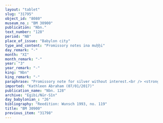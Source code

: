 ```yaml
---
layout: "tablet"
slug: "31795"
object_id: "8080"
museum_no_: "BM 30900"
publication: "Nbn."
text_number: "128"
period: "NB"
place_of_issue: "Babylon city"
type_and_content: "Promissory notes ina muẖẖi"
day_remark: "-"
month: "XI"
month_remark: "-"
year: "3"
year_remark: "-"
king: "Nbn"
king_remark: "-"
paraphrase: "Promissory note for silver without interest.<br /> <strong>B</strong> owes 1 mina and 5 shekels of silver without interest to <strong>A</strong>, to be paid in Simān (III). The document clarifies that 0;2.3.0 kor garlic should be added (itt&ucirc;) to this debt. Names of 3 witnesses and the scribe: Aplāya/M-u&scaron;allimMarduk.<br /> <br /> <strong>A</strong> = Iddin-Marduk/Iqī&scaron;āya//Nūr-S&icirc;n; <strong>B</strong> = Bēl-ibni/Nab&ucirc;-zēru-iddin//Damqa"
imported: "Kathleen Abraham (07/01/2017)"
publication_name: "Nbn. 128"
archive: "Egibi/Nūr-Sîn"
day_babylonian_: "26"
bibliography: "Reedition: Wunsch 1993, no. 119"
title: "BM 30900"
previous_item: "31798"
---
```

